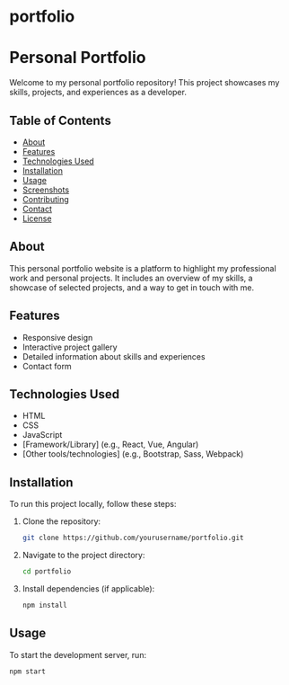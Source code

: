 # portfolio
# Personal Portfolio

Welcome to my personal portfolio repository! This project showcases my skills, projects, and experiences as a developer.

## Table of Contents

- [About](#about)
- [Features](#features)
- [Technologies Used](#technologies-used)
- [Installation](#installation)
- [Usage](#usage)
- [Screenshots](#screenshots)
- [Contributing](#contributing)
- [Contact](#contact)
- [License](#license)

## About

This personal portfolio website is a platform to highlight my professional work and personal projects. It includes an overview of my skills, a showcase of selected projects, and a way to get in touch with me.

## Features

- Responsive design
- Interactive project gallery
- Detailed information about skills and experiences
- Contact form

## Technologies Used

- HTML
- CSS
- JavaScript
- [Framework/Library] (e.g., React, Vue, Angular)
- [Other tools/technologies] (e.g., Bootstrap, Sass, Webpack)

## Installation

To run this project locally, follow these steps:

1. Clone the repository:
    ```bash
    git clone https://github.com/yourusername/portfolio.git
    ```

2. Navigate to the project directory:
    ```bash
    cd portfolio
    ```

3. Install dependencies (if applicable):
    ```bash
    npm install
    ```

## Usage

To start the development server, run:
```bash
npm start
